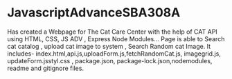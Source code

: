# JavascriptAdvanceSBA308A
Has created a Webpage for The Cat Care Center with the help of CAT API using HTML, CSS, JS ADV , Express Node Modules...
Page is able to Search cat catalog , upload cat image to system , Search Random cat Image. 
It includes-
index.html,api.js,uploadForm.js,fetchRandomCat.js, imagegrid.js, updateForm.jsstyl.css , package.json, package-lock.json,nodemodules, readme and gitignore files.


